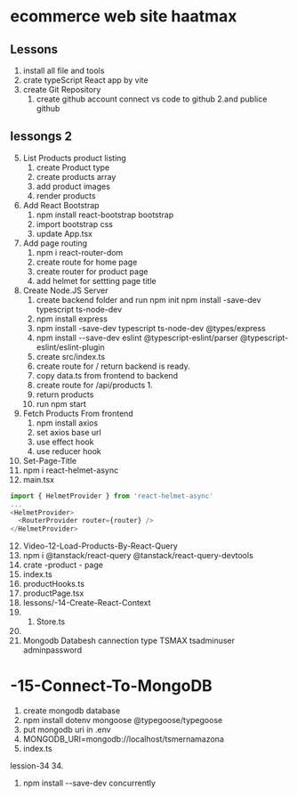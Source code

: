 # ecommerce web site haatmax

## Lessons

1. install all file and tools
2. crate typeScript React app by vite
3. create Git Repository
   1. create github account
      connect vs code to github
      2.and publice github

## lessongs 2

5. List Products product listing
   1. create Product type
   2. create products array
   3. add product images
   4. render products
6. Add React Bootstrap
   1. npm install react-bootstrap bootstrap
   2. import bootstrap css
   3. update App.tsx
7. Add page routing
   1. npm i react-router-dom
   2. create route for home page
   3. create router for product page
   4. add helmet for settting page title
8. Create Node.JS Server
   1. create backend folder and run npm init
      npm install -save-dev typescript ts-node-dev
   2. npm install express
   3. npm install -save-dev typescript ts-node-dev @types/express
   4. npm install --save-dev eslint @typescript-eslint/parser @typescript-eslint/eslint-plugin
   5. create src/index.ts
   6. create route for / return backend is ready.
   7. copy data.ts from frontend to backend
   8. create route for /api/products
      1.
   9. return products
   10. run npm start
9. Fetch Products From frontend
   1. npm install axios
   2. set axios base url
   3. use effect hook
   4. use reducer hook
10. Set-Page-Title
11. npm i react-helmet-async
12. main.tsx

```js
import { HelmetProvider } from 'react-helmet-async'
...
<HelmetProvider>
  <RouterProvider router={router} />
</HelmetProvider>
```

12. Video-12-Load-Products-By-React-Query
1. npm i @tanstack/react-query @tanstack/react-query-devtools
1. crate -product - page
1. index.ts
1. productHooks.ts
1. productPage.tsx
1. lessons/-14-Create-React-Context
1. 1. Store.ts
1.
1. Mongodb Databesh
   cannection type
   TSMAX
   tsadminuser
   adminpassword

# -15-Connect-To-MongoDB

1. create mongodb database
2. npm install dotenv mongoose @typegoose/typegoose
3. put mongodb uri in .env
4. MONGODB_URI=mongodb://localhost/tsmernamazona
5. index.ts

lession-34 34.

1.  npm install --save-dev concurrently
